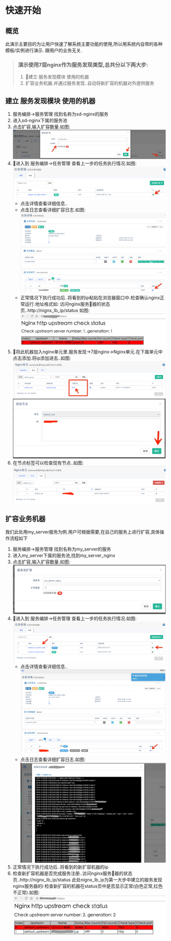 # 快速开始

## 概览

此演示主要目的为让用户快速了解系统主要功能的使用,所以用系统内自带的各种模板/实例进行演示. 跟用户的业务无关.

>### 演示使用7层nginx作为服务发现类型,总共分以下两大步:  
>1. 建立 服务发现模块 使用的机器  
>2. 扩容业务机器.并通过服务发现..自动将新扩容的机器对外提供服务


## 建立 服务发现模块 使用的机器

 1. 服务编排->服务管理 找到名称为sd-nginx的服务
 2. 进入sd-nginx下属的服务池
 3. 点击扩容,输入扩容数量.如图:
 ![](media/1481119046.png)
 4. 进入到 服务编排->任务管理 查看上一步的任务执行情况.如图:
  ![](media/1481119231.png)
    * 点击详情查看详细信息..
    * 点击日志查看详细扩容日志.如图:
    ![](media/1481119363.png)
    * 正常情况下执行成功后..将看到的ip粘贴在浏览器窗口中.检查确认nginx正常运行.地址格式如:
    访问nginx服务器的状态页..http://nignx_lb_ip/status
    如图:![](media/1481176002.png)
 5. 将此机器加入nginx单元里.服务发现->7层nginx->Nginx单元.在下属单元中点击添加.将ip添加进去..如图:![](media/1481176247.png)
 ![](media/1481176393.png)
 6. 在节点标签可以检查现有节点..如图:
 ![](media/1481176454.png)
 

## 扩容业务机器
我们此处用my_server服务为例.用户可根据需要,在自己的服务上进行扩容,具体操作流程如下

 1. 服务编排->服务管理 找到名称为my_server的服务
 2. 进入my_server下属的服务池,找到my_server_nginx
 3. 点击扩容,输入扩容数量.如图:![](media/1481177591.png)
 4. 进入到 服务编排->任务管理 查看上一步的任务执行情况.如图:![](media/1481177689.png)
    * 点击详情查看详细信息..![](media/1481177771.png)
    * 点击日志查看详细扩容日志.如图:![](media/1481178122.png)
 4. 正常情况下执行成功后..将看到的新扩容机器的ip
 5. 检查新扩容机器是否完成服务注册..访问nginx服务器的状态页..http://nignx_lb_ip/status
此处nignx_lb_ip为第一大步中建立的服务发现nginx服务器的i
检查新扩容的机器在status页中是否显示正常(白色正常,红色不正常).如图:
![](media/1481178384.png)